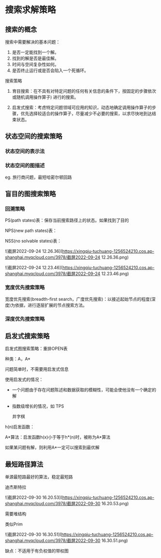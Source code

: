 # 搜索求解策略

## 搜索的概念

搜索中需要解决的基本问题：

1) 是否一定能找到一个解。
2) 找到的解是否是最佳解。
3) 时间与空间复杂性如何。
4) 是否终止运行或是否会陷入一个死循环。

搜索策略

1) 育目搜索：在不具有对特定问题的任何有关信息的条件下，按固定的步骤依次或随机调用操作算子) 进行的搜索。

2) 启发式搜索：考虑特定问题领域可应用的知识，动态地确定调用操作算子的步骤，优先选择较适合的操作算子，尽量减少不必要的搜索，以求尽快地到达结束状态。

## 状态空间的搜索策略

### 状态空间的表示法





### 状态空间的图描述



eg. 旅行商问题，最短哈密尔顿回路







## 盲目的图搜索策略

### 回溯策略

PS(path states)表：保存当前搜索路径上的状态。如果找到了目的

NPS(new path states)表：

NSS(no solvable states)表：

![截屏2022-09-24 12.26.36](https://xingqiu-tuchuang-1256524210.cos.ap-shanghai.myqcloud.com/3978/截屏2022-09-24 12.26.36.png)

![截屏2022-09-24 12.23.46](https://xingqiu-tuchuang-1256524210.cos.ap-shanghai.myqcloud.com/3978/截屏2022-09-24 12.23.46.png)



### 宽度优先搜索策略

宽度优先搜索(breadth-first search，广度优先搜索)：以接近起始节点的程度(深度)为依据，进行逐层扩展的节点搜索方法。





### 深度优先搜索策略





## 启发式搜索策略



启发式图搜索策略：重排OPEN表

种类：A，A*



问题简单时，不需要用启发式信息

使用启发式的情况：

- 一个问题由于存在问题陈述和数据获取的模糊性，可能会使他没有一个确定的解

- 指数级增长的情况，如 TPS

  井字棋



h(n)启发函数：



A\*算法：启发函数h(x)小于等于h\*(n)时，被称为A\*算法

如果某问题有解，则利用A\*一定可以搜索到最优解



## 最短路径算法

单源最短路最好的算法，稳定最短路

迪杰斯特拉

![截屏2022-09-30 16.20.53](https://xingqiu-tuchuang-1256524210.cos.ap-shanghai.myqcloud.com/3978/截屏2022-09-30 16.20.53.png)



需要堆结构

类似Prim

![截屏2022-09-30 16.30.51](https://xingqiu-tuchuang-1256524210.cos.ap-shanghai.myqcloud.com/3978/截屏2022-09-30 16.30.51.png)



缺点：不适用于有负权值的带权图



